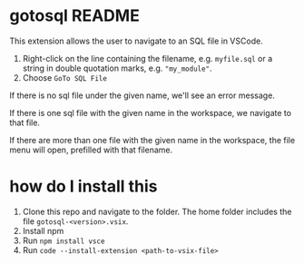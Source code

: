 # gotosql README

This extension allows the user to navigate to an SQL file in VSCode.

1. Right-click on the line containing the filename, e.g. `myfile.sql` or a string in double quotation marks, e.g. `"my_module"`.
2. Choose `GoTo SQL File`

If there is no sql file under the given name, we'll see an error message.

If there is one sql file with the given name in the workspace, we navigate
to that file.

If there are more than one file with the given name in the workspace,
the file menu will open, prefilled with that filename.

# how do I install this

1. Clone this repo and navigate to the folder. The home folder includes the file `gotosql-<version>.vsix`.
2. Install npm
3. Run `npm install vsce`
4. Run `code --install-extension <path-to-vsix-file>`
